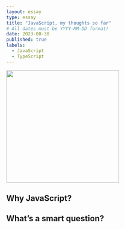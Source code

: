 ```yaml
---
layout: essay
type: essay
title: "JavaScript, my thoughts so far"
# All dates must be YYYY-MM-DD format!
date: 2023-08-30
published: true
labels:
  - JavaScript
  - TypeScript
---
```


<img width="300px" class="rounded float-start pe-4" src="..img/smart-questions/javascript.png">

## Why JavaScript?

## What’s a smart question?

